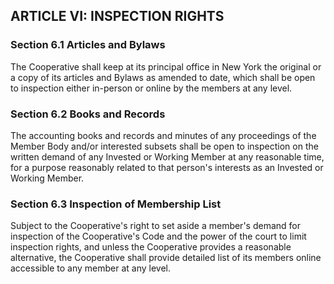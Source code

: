 ## ARTICLE VI: INSPECTION RIGHTS

### Section 6.1 Articles and Bylaws

The Cooperative shall keep at its principal office in New York the original or a copy of its articles and Bylaws as amended to date, which shall be open to inspection either in-person or online by the members at any level.

### Section 6.2  Books and Records

The accounting books and records and minutes of any proceedings of the Member Body and/or interested subsets shall be open to inspection on the written demand of any
Invested or Working Member at any reasonable time, for a purpose reasonably related to that person's interests as an Invested or Working Member.

### Section 6.3  Inspection of Membership List

Subject to the Cooperative's right to set aside a member's demand for inspection of the Cooperative's Code and the power of the court to limit inspection
rights, and unless the Cooperative provides a reasonable alternative, the Cooperative shall provide detailed list of its members online accessible to any member at any level.
